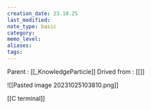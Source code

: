 ```yaml
---
creation_date: 23.10.25
last_modified: 
note_type: basic
category: 
memo_level: 
aliases: 
tags:
---
```


Parent : [[_KnowledgeParticle]]
Drived from : [[]]

![[Pasted image 20231025103810.png]]

[[C terminal]]